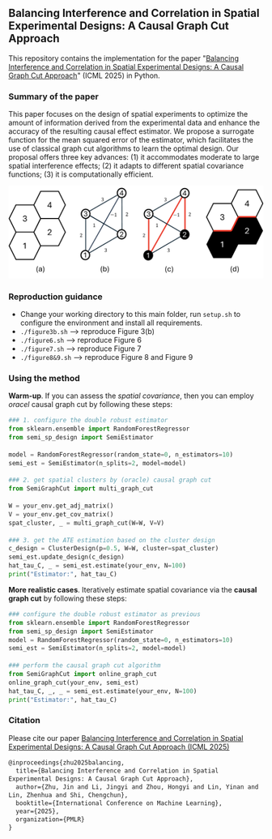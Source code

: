 Balancing Interference and Correlation in Spatial Experimental Designs: A Causal Graph Cut Approach
---------------

This repository contains the implementation for the paper "[Balancing Interference and Correlation in Spatial Experimental Designs: A Causal Graph Cut Approach](https://icml.cc/virtual/2025/poster/43725)" (ICML 2025) in Python.

### Summary of the paper

This paper focuses on the design of spatial experiments to optimize the amount of information derived from the experimental data and enhance the accuracy of the resulting causal effect estimator. We propose a surrogate function for the mean squared error of the estimator, which facilitates the use of classical graph cut algorithms to learn the optimal design. Our proposal offers three key advances: (1) it accommodates moderate to large spatial interference effects; (2) it adapts to different spatial covariance functions; (3) it is computationally efficient.

![](figure/m-cut.png)

### Reproduction guidance

- Change your working directory to this main folder, run `setup.sh` to configure the environment and install all requirements.
- `./figure3b.sh` --> reproduce Figure 3(b)
- `./figure6.sh` --> reproduce Figure 6
- `./figure7.sh` --> reproduce Figure 7
- `./figure8&9.sh` --> reproduce Figure 8 and Figure 9

### Using the method

**Warm-up**. If you can assess the _spatial covariance_, then you can employ _oracel_ causal graph cut by following these steps:

```python
### 1. configure the double robust estimator
from sklearn.ensemble import RandomForestRegressor
from semi_sp_design import SemiEstimator

model = RandomForestRegressor(random_state=0, n_estimators=10)
semi_est = SemiEstimator(n_splits=2, model=model)

### 2. get spatial clusters by (oracle) causal graph cut
from SemiGraphCut import multi_graph_cut

W = your_env.get_adj_matrix()
V = your_env.get_cov_matrix()
spat_cluster, _ = multi_graph_cut(W=W, V=V)

### 3. get the ATE estimation based on the cluster design
c_design = ClusterDesign(p=0.5, W=W, cluster=spat_cluster)
semi_est.update_design(c_design)
hat_tau_C, _ = semi_est.estimate(your_env, N=100)
print("Estimator:", hat_tau_C)
```

**More realistic cases**. Iteratively estimate spatial covariance via the **causal graph cut** by following these steps:

```python
### configure the double robust estimator as previous
from sklearn.ensemble import RandomForestRegressor
from semi_sp_design import SemiEstimator
model = RandomForestRegressor(random_state=0, n_estimators=10)
semi_est = SemiEstimator(n_splits=2, model=model)

### perform the causal graph cut algorithm
from SemiGraphCut import online_graph_cut
online_graph_cut(your_env, semi_est)
hat_tau_C, _, _ = semi_est.estimate(your_env, N=100)
print("Estimator:", hat_tau_C)
```

### Citation

Please cite our paper [Balancing Interference and Correlation in Spatial Experimental Designs: A Causal Graph Cut Approach (ICML 2025)](https://icml.cc/virtual/2025/poster/43725)

```
@inproceedings{zhu2025balancing,
  title={Balancing Interference and Correlation in Spatial Experimental Designs: A Causal Graph Cut Approach},
  author={Zhu, Jin and Li, Jingyi and Zhou, Hongyi and Lin, Yinan and Lin, Zhenhua and Shi, Chengchun},
  booktitle={International Conference on Machine Learning},
  year={2025},
  organization={PMLR}
}
```
